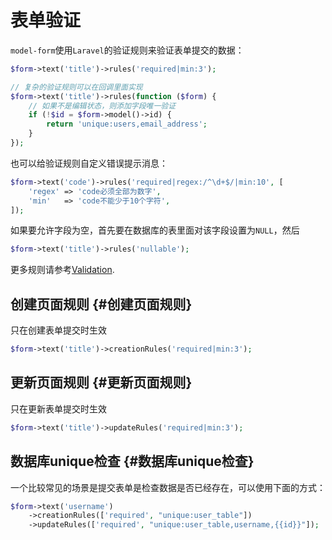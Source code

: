 # 表单验证

`model-form`使用`Laravel`的验证规则来验证表单提交的数据：

```php
$form->text('title')->rules('required|min:3');

// 复杂的验证规则可以在回调里面实现
$form->text('title')->rules(function ($form) {
    // 如果不是编辑状态，则添加字段唯一验证
    if (!$id = $form->model()->id) {
        return 'unique:users,email_address';
    }
});
```

也可以给验证规则自定义错误提示消息：

```php
$form->text('code')->rules('required|regex:/^\d+$/|min:10', [
    'regex' => 'code必须全部为数字',
    'min'   => 'code不能少于10个字符',
]);
```

如果要允许字段为空，首先要在数据库的表里面对该字段设置为`NULL`，然后

```php
$form->text('title')->rules('nullable');
```

更多规则请参考[Validation](https://laravel.com/docs/5.5/validation).

## 创建页面规则 {#创建页面规则}

只在创建表单提交时生效

```php
$form->text('title')->creationRules('required|min:3');
```

## 更新页面规则 {#更新页面规则}

只在更新表单提交时生效

```php
$form->text('title')->updateRules('required|min:3');
```

## 数据库unique检查 {#数据库unique检查}

一个比较常见的场景是提交表单是检查数据是否已经存在，可以使用下面的方式：

```php
$form->text('username')
    ->creationRules(['required', "unique:user_table"])
    ->updateRules(['required', "unique:user_table,username,{{id}}"]);
```